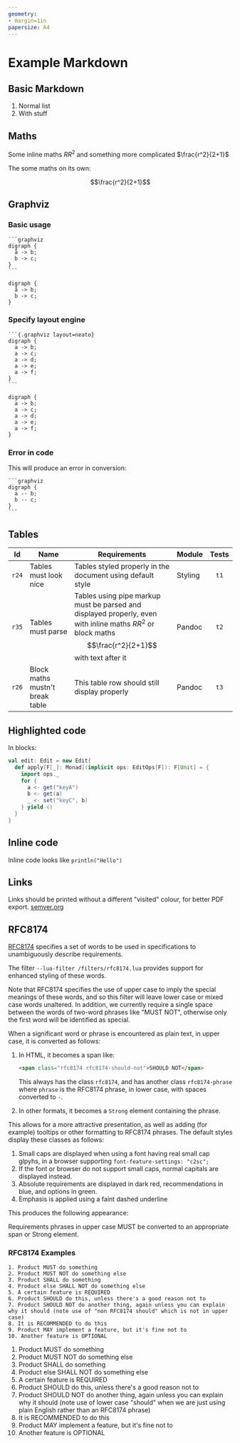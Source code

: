 ```yaml
---
geometry:
- margin=1in
papersize: A4
---
```


# Example Markdown

## Basic Markdown

1. Normal list
2. With stuff

## Maths

Some inline maths $RR^2$ and something more complicated $\frac{r^2}{2+1}$

The some maths on its own:

$$\frac{r^2}{2+1}$$

## Graphviz

### Basic usage

````text
```graphviz
digraph {
  å -> b;
  b -> c;
}
```
````

```graphviz
digraph {
  å -> b;
  b -> c;
}
```

### Specify layout engine

````text
```{.graphviz layout=neato}
digraph {
  a -> b;
  a -> c;
  a -> d;
  a -> e;
  a -> f;
}
```
````

```{.graphviz layout=neato}
digraph {
  a -> b;
  a -> c;
  a -> d;
  a -> e;
  a -> f;
}
```

### Error in code

This will produce an error in conversion:

````text
```graphviz
digraph {
  a -- b;
  b -- c;
}
```
````

## Tables

| Id | Name | Requirements | Module | Tests |
|:--:|-----|--------------|-----|:--:|
| `r24` | Tables must look nice | Tables styled properly in the document using default style | Styling | `t1` |
| `r35` | Tables must parse | Tables using pipe markup must be parsed and displayed properly, even with inline maths $RR^2$ or block maths $$\frac{r^2}{2+1}$$ with text after it | Pandoc | `t2` |
| `r26` | Block maths mustn't break table | This table row should still display properly | Pandoc | `t3` |

## Highlighted code

In blocks:

```scala
val edit: Edit = new Edit{
  def apply[F[_]: Monad](implicit ops: EditOps[F]): F[Unit] = {
    import ops._
    for {
      a <- get("keyA")
      b <- get(a)
      _ <- set("keyC", b)
    } yield ()
  }
}
```

## Inline code

Inline code looks like `println("Hello")`

## Links

Links should be printed without a different "visited" colour, for better PDF export. [semver.org](https://semver.org)

## RFC8174

[RFC8174](https://tools.ietf.org/html/rfc8174) specifies a set of words to be used in specifications to unambiguously describe requirements.

The filter `--lua-filter /filters/rfc8174.lua` provides support for enhanced styling of these words.

Note that RFC8174 specifies the use of upper case to imply the special meanings of these words, and so this filter will leave lower case or mixed case words unaltered. In addition, we currently require a single space between the words of two-word phrases like "MUST NOT", otherwise only the first word will be identified as special.

When a significant word or phrase is encountered as plain text, in upper case, it is converted as follows:

1. In HTML, it becomes a span like:

   ```html
   <span class="rfc8174 rfc8174-should-not">SHOULD NOT</span>
   ```

   This always has the class `rfc8174`, and has another class `rfc8174-phrase` where `phrase` is the RFC8174 phrase, in lower case, with spaces converted to `-`.

2. In other formats, it becomes a `Strong` element containing the phrase.

This allows for a more attractive presentation, as well as adding (for example) tooltips or other formatting to RFC8174 phrases.
The default styles display these classes as follows:

1. Small caps are displayed when using a font having real small cap glpyhs, in a browser supporting `font-feature-settings: "c2sc";`
2. If the font or browser do not support small caps, normal capitals are displayed instead.
3. Absolute requirements are displayed in dark red, recommendations in blue, and options in green.
4. Emphasis is applied using a faint dashed underline

This produces the following appearance:

Requirements phrases in upper case MUST be converted to an appropriate span or Strong element.

### RFC8174 Examples

```text
1. Product MUST do something
2. Product MUST NOT do something else
3. Product SHALL do something
4. Product else SHALL NOT do something else
5. A certain feature is REQUIRED
6. Product SHOULD do this, unless there's a good reason not to
7. Product SHOULD NOT do another thing, again unless you can explain why it should (note use of "non RFC8174 should" which is not in upper case)
8. It is RECOMMENDED to do this
9. Product MAY implement a feature, but it's fine not to
10. Another feature is OPTIONAL
```

1. Product MUST do something
2. Product MUST NOT do something else
3. Product SHALL do something
4. Product else SHALL NOT do something else
5. A certain feature is REQUIRED
6. Product SHOULD do this, unless there's a good reason not to
7. Product SHOULD NOT do another thing, again unless you can explain why it should (note use of lower case "should" when we are just using plain English rather than an RFC8174 phrase)
8. It is RECOMMENDED to do this
9. Product MAY implement a feature, but it's fine not to
10. Another feature is OPTIONAL
